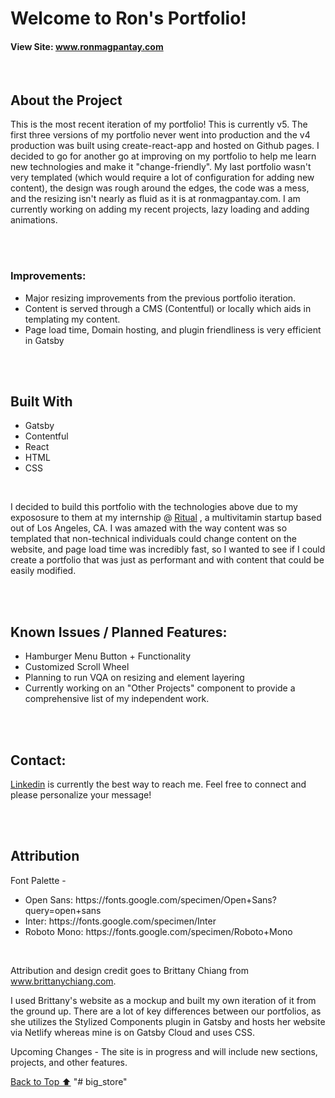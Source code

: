 # Welcome to Ron's Portfolio!

#### View Site: <a href="https://ronmagpantay.com">www.ronmagpantay.com</a>

<br>

## About the Project

<p>This is the most recent iteration of my portfolio! This is currently v5. The first three versions of my portfolio never went into production and the v4 production was built using create-react-app and hosted on Github pages. I decided to go for another go at improving on my portfolio to help me learn new technologies and make it "change-friendly". My last portfolio wasn't very templated (which would require a lot of configuration for adding new content), the design was rough around the edges, the code was a mess, and the resizing isn't nearly as fluid as it is at ronmagpantay.com. I am currently working on adding my recent projects, lazy loading and adding animations.</p>

<br>
<br>

### Improvements:

<ul>
  <li>Major resizing improvements from the previous portfolio iteration.</li>
  <li>Content is served through a CMS (Contentful) or locally which aids in templating my content.</li>
  <li>Page load time, Domain hosting, and plugin friendliness is very efficient in Gatsby</li>
</ul>

<br>
<br>

## Built With

<ul>
  <li>Gatsby</li>
  <li>Contentful</li>
  <li>React</li>
  <li>HTML</li>
  <li>CSS</li>
</ul>

<br>

<p>I decided to build this portfolio with the technologies above due to my expososure to them at my internship @ <a href="www.ritual.com">Ritual</a> , a multivitamin startup based out of Los Angeles, CA. I was amazed with the way content was so templated that non-technical individuals could change content on the website, and page load time was incredibly fast, so I wanted to see if I could create a portfolio that was just as performant and with content that could be easily modified.</p>

<br>
<br>

## Known Issues / Planned Features:

<ul>
  <li>Hamburger Menu Button + Functionality</li>
  <li>Customized Scroll Wheel</li>
  <li>Planning to run VQA on resizing and element layering</li>
  <li>Currently working on an "Other Projects" component to provide a comprehensive list of my independent work.</li>
</ul>

<br>
<br>

## Contact:

<p><a href="">Linkedin</a> is currently the best way to reach me. Feel free to connect and please personalize your message!</p>

<br>
<br>

## Attribution

<p>Font Palette -</p>
<ul>
  <li>Open Sans: https://fonts.google.com/specimen/Open+Sans?query=open+sans</li>
  <li>Inter: https://fonts.google.com/specimen/Inter</li>
  <li>Roboto Mono: https://fonts.google.com/specimen/Roboto+Mono</li>
</ul>

<br>
<p>Attribution and design credit goes to Brittany Chiang from <a href="https://www.brittanychiang.com">www.brittanychiang.com</a>.</p>

<p>I used Brittany's website as a mockup and built my own iteration of it from the ground up. There are a lot of key differences between our portfolios, as she utilizes the Stylized Components plugin in Gatsby and hosts her website via Netlify whereas mine is on Gatsby Cloud and uses CSS.</p>

<p>Upcoming Changes - The site is in progress and will include new sections, projects, and other features.</p>

<a href="#top">Back to Top ⬆️</a>
"# big_store"
